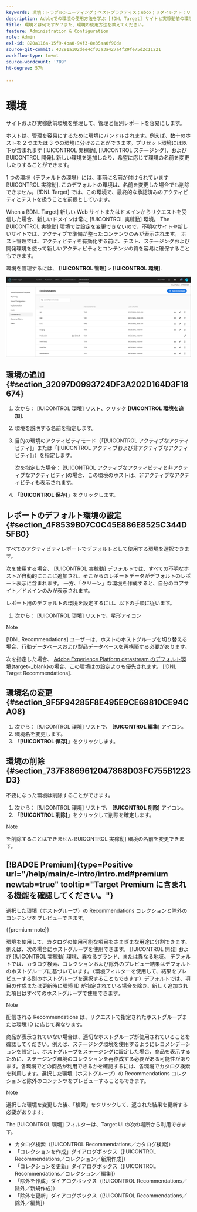 ```yaml
---
keywords: 環境；トラブルシューティング；ベストプラクティス；ubox；リダイレクト；リダイレクト；ホワイトリスト；ブラックリスト；ブロックリストに加える;許可リストに加える
description: Adobeでの環境の使用方法を学ぶ [!DNL Target] サイトと実稼動前の環境を整理し、管理と個別レポートを容易にします。
title: 環境とは何ですか？また、環境の使用方法を教えてください。
feature: Administration & Configuration
role: Admin
exl-id: 820a116a-15f9-4ba0-94f3-8e35aa0f90da
source-git-commit: 43291a102dee4cf03a3a427a4f29fe75d2c11221
workflow-type: tm+mt
source-wordcount: '709'
ht-degree: 57%

---
```


# 環境

サイトおよび実稼動前環境を整理して、管理と個別レポートを容易にします。

ホストは、管理を容易にするために環境にバンドルされます。例えば、数十のホストを 2 つまたは 3 つの環境に分けることができます。プリセット環境には以下が含まれます [!UICONTROL 実稼動], [!UICONTROL ステージング]、および [!UICONTROL 開発]. 新しい環境を追加したり、希望に応じて環境の名前を変更したりすることができます。

1 つの環境（デフォルトの環境）には、事前に名前が付けられています [!UICONTROL 実稼動]. このデフォルトの環境は、名前を変更した場合でも削除できません。[!DNL Target] では、この環境で、最終的な承認済みのアクティビティとテストを扱うことを前提としています。

When a [!DNL Target] 新しい Web サイトまたはドメインからリクエストを受信した場合、新しいドメインは常に [!UICONTROL 実稼動] 環境。 The [!UICONTROL 実稼動] 環境では設定を変更できないので、不明なサイトや新しいサイトでは、アクティブで準備が整ったコンテンツのみが表示されます。 ホスト管理では、アクティビティを有効化する前に、テスト、ステージングおよび開発環境を使って新しいアクティビティとコンテンツの質を容易に確保することもできます。

環境を管理するには、 **[!UICONTROL 管理]** > **[!UICONTROL 環境]**.

![環境リスト](/help/main/administrating-target/assets/environments.png)

## 環境の追加 {#section_32097D0993724DF3A202D164D3F18674}

1. 次から： [!UICONTROL 環境] リスト、クリック **[!UICONTROL 環境を追加]**.
1. 環境を説明する名前を指定します。
1. 目的の環境のアクティビティモード（「[!UICONTROL アクティブなアクティビティ]」または「[!UICONTROL アクティブおよび非アクティブなアクティビティ]」）を指定します。

   次を指定した場合： [!UICONTROL アクティブなアクティビティと非アクティブなアクティビティ]の場合、この環境のホストは、非アクティブなアクティビティも表示されます。

1. 「**[!UICONTROL 保存]**」をクリックします。

## レポートのデフォルト環境の設定 {#section_4F8539B07C0C45E886E8525C344D5FB0}

すべてのアクティビティレポートでデフォルトとして使用する環境を選択できます。

次を使用する場合、 [!UICONTROL 実稼動] デフォルトでは、すべての不明なホストが自動的にここに追加され、そこからのレポートデータがデフォルトのレポート表示に含まれます。 一方、「クリーン」な環境を作成すると、自分のコアサイト／ドメインのみが表示されます。

レポート用のデフォルトの環境を設定するには、以下の手順に従います。

1. 次から： [!UICONTROL 環境] リストで、星形アイコン

>[!NOTE]
>
>[!DNL Recommendations] ユーザーは、ホストのホストグループを切り替える場合、行動データベースおよび製品データベースを再構築する必要があります。
>
>次を指定した場合、 [Adobe Experience Platform datastream のデフォルト環境](https://experienceleague.adobe.com/docs/experience-platform/datastreams/configure.html?lang=en#target){target=_blank}の場合、この環境はの設定よりも優先されます。 [!DNL Target Recommendations].

## 環境名の変更 {#section_9F5F94285F8E495E9CE69810CE94CA08}

1. 次から： [!UICONTROL 環境] リストで、 **[!UICONTROL 編集]** アイコン。
1. 環境名を変更します。
1. 「**[!UICONTROL 保存]**」をクリックします。

## 環境の削除 {#section_737F8869612047868D03FC755B1223D3}

不要になった環境は削除することができます。

1. 次から： [!UICONTROL 環境] リストで、 **[!UICONTROL 削除]** アイコン。
1. 「**[!UICONTROL 削除]**」をクリックして削除を確定します。

>[!NOTE]
>
>を削除することはできません [!UICONTROL 実稼動] 環境の名前を変更できます。

## [!BADGE Premium]{type=Positive url="/help/main/c-intro/intro.md#premium newtab=true" tooltip="Target Premium に含まれる機能を確認してください。"}

選択した環境（ホストグループ）の Recommendations コレクションと除外のコンテンツをプレビューできます。

{{premium-note}}

環境を使用して、カタログの使用可能な項目をさまざまな用途に分割できます。 例えば、次の場合にホストグループを使用できます。 [!UICONTROL 開発] および [!UICONTROL 実稼動] 環境、異なるブランド、または異なる地域。 デフォルトでは、カタログ検索、コレクションおよび除外のプレビュー結果はデフォルトのホストグループに基づいています。（環境フィルターを使用して、結果をプレビューする別のホストグループを選択することもできます）デフォルトでは、項目の作成または更新時に環境 ID が指定されている場合を除き、新しく追加された項目はすべてのホストグループで使用できます。

>[!NOTE]
>
>配信される Recommendations は、リクエストで指定されたホストグループまたは環境 ID に応じて異なります。


商品が表示されていない場合は、適切なホストグループが使用されていることを確認してください。例えば、ステージング環境を使用するようにレコメンデーションを設定し、ホストグループをステージングに設定した場合、商品を表示するために、ステージング環境のコレクションを再作成する必要がある可能性があります。各環境でどの商品が利用できるかを確認するには、各環境でカタログ検索を利用します。選択した環境（ホストグループ）の Recommendations コレクションと除外のコンテンツをプレビューすることもできます。

>[!NOTE]
>選択した環境を変更した後、「検索」をクリックして、返された結果を更新する必要があります。

The [!UICONTROL 環境] フィルターは、Target UI の次の場所から利用できます。

* カタログ検索（[!UICONTROL Recommendations／カタログ検索]）
* 「コレクションを作成」ダイアログボックス（[!UICONTROL Recommendations／コレクション／新規作成]）
* 「コレクションを更新」ダイアログボックス（[!UICONTROL Recommendations／コレクション／編集]）
* 「除外を作成」ダイアログボックス（[!UICONTROL Recommendations／除外／新規作成]）
* 「除外を更新」ダイアログボックス（[!UICONTROL Recommendations／除外／編集]）
